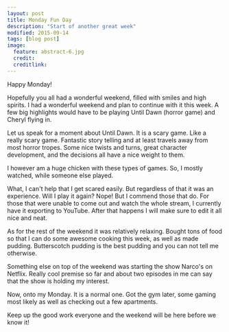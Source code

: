 ```yaml
---
layout: post
title: Monday Fun Day
description: "Start of another great week"
modified: 2015-09-14
tags: [blog post]
image:
  feature: abstract-6.jpg
  credit:
  creditlink:
---
```


Happy Monday!

Hopefully you all had a wonderful weekend, filled with smiles and high spirits. I had a wonderful weekend and plan to continue with it this week. A few big highlights would have to be playing Until Dawn (horror game) and Cheryl flying in.

Let us speak for a moment about Until Dawn. It is a scary game. Like a really scary game. Fantastic story telling and at least travels away from most horror tropes. Some nice twists and turns, great character development, and the decisions all have a nice weight to them.

I however am a huge chicken with these types of games. So, I mostly watched, while someone else played. 

What, I can't help that I get scared easily. But regardless of that it was an experience. Will I play it again? Nope! But I commend those that do. For those that were unable to come out and watch the whole stream, I currently have it exporting to YouTube. After that happens I will make sure to edit it all nice and neat.

As for the rest of the weekend it was relatively relaxing. Bought tons of food so that I can do some awesome cooking this week, as well as made pudding. Butterscotch pudding is the best pudding and you can not tell me otherwise.

Something else on top of the weekend was starting the show Narco's on Netflix. Really cool premise so far and about two episodes in me can say that the show is holding my interest.

Now, onto my Monday. It is a normal one. Got the gym later, some gaming most likely as well as checking out a few apartments.

Keep up the good work everyone and the weekend will be here before we know it!
